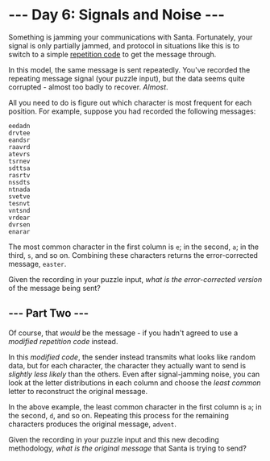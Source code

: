# --- Day 6: Signals and Noise ---

Something is jamming your communications with Santa. Fortunately, your signal is only partially jammed, and protocol in situations like this is to switch to a simple [repetition code](https://en.wikipedia.org/wiki/Repetition_code) to get the message through.

In this model, the same message is sent repeatedly.  You've recorded the repeating message signal (your puzzle input), but the data seems quite corrupted - almost too badly to recover. *Almost*.

All you need to do is figure out which character is most frequent for each position. For example, suppose you had recorded the following messages:

```
eedadn
drvtee
eandsr
raavrd
atevrs
tsrnev
sdttsa
rasrtv
nssdts
ntnada
svetve
tesnvt
vntsnd
vrdear
dvrsen
enarar

```

The most common character in the first column is `e`; in the second, `a`; in the third, `s`, and so on. Combining these characters returns the error-corrected message, `easter`.

Given the recording in your puzzle input, *what is the error-corrected version* of the message being sent?

## --- Part Two ---

Of course, that *would* be the message - if you hadn't agreed to use a *modified repetition code* instead.

In this *modified code*, the sender instead transmits what looks like random data, but for each character, the character they actually want to send is *slightly less likely* than the others. Even after signal-jamming noise, you can look at the letter distributions in each column and choose the *least common* letter to reconstruct the original message.

In the above example, the least common character in the first column is `a`; in the second, `d`, and so on. Repeating this process for the remaining characters produces the original message, `advent`.

Given the recording in your puzzle input and this new decoding methodology, *what is the original message* that Santa is trying to send?

